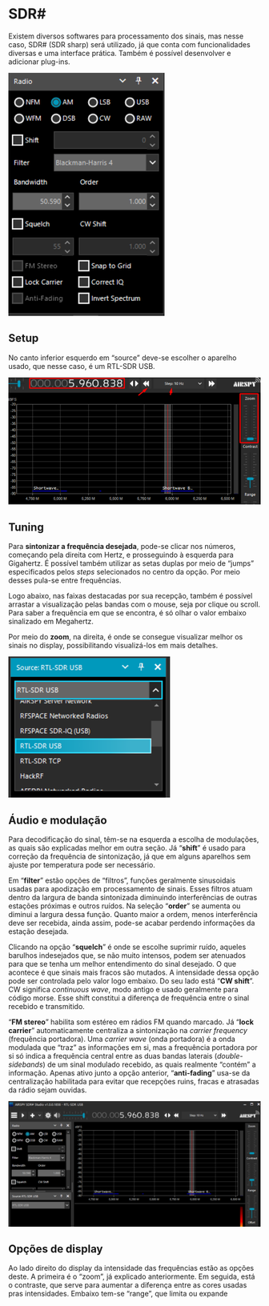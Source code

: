 # SDR#

Existem diversos softwares para processamento dos sinais, mas nesse caso, SDR# (SDR sharp) será utilizado, já que conta com funcionalidades diversas e uma interface prática. Também é possível desenvolver e adicionar plug-ins.

![imagem1_sdrs](./1_sdrsharp.png)

## Setup

No canto inferior esquerdo em “source” deve-se escolher o aparelho usado, que nesse caso, é um RTL-SDR USB.

![imagem2_sdrs](./2_sdrsharp.png)

## Tuning

Para **sintonizar a frequência desejada**,  pode-se clicar nos números, começando pela direita com Hertz, e prosseguindo à esquerda para Gigahertz. É possível também utilizar as setas duplas por meio de “jumps” especificados pelos *steps* selecionados no centro da opção. Por meio desses pula-se entre frequências.

Logo abaixo, nas faixas destacadas por sua recepção, também é possível arrastar a visualização pelas bandas com o mouse, seja por clique ou scroll. Para saber a frequência em que se encontra, é só olhar o valor embaixo sinalizado em Megahertz.

Por meio do **zoom**, na direita, é onde se consegue visualizar melhor os sinais no display, possibilitando visualizá-los em mais detalhes.

![imagem3_sdrs](./3_sdrsharp.png)

## Áudio e modulação

Para decodificação do sinal, têm-se na esquerda a escolha de modulações, as quais são explicadas melhor em outra seção. Já “**shift**” é usado para correção da frequência de sintonização, já que em alguns aparelhos sem ajuste por temperatura pode ser necessário. 

Em “**filter**” estão opções de “filtros”, funções geralmente sinusoidais usadas para apodização em processamento de sinais. Esses filtros atuam dentro da largura de banda sintonizada diminuindo interferências de outras estações próximas e outros ruídos. Na seleção “**order**” se aumenta ou diminui a largura dessa função. Quanto maior a ordem, menos interferência deve ser recebida, ainda assim, pode-se acabar perdendo informações da estação desejada.

Clicando na opção “**squelch**” é onde se escolhe suprimir ruído, aqueles barulhos indesejados que, se não muito intensos, podem ser atenuados para que se tenha um melhor entendimento do sinal desejado. O que acontece é que sinais mais fracos são mutados. A intensidade dessa opção pode ser controlada pelo valor logo embaixo. Do seu lado está “**CW shift**”. CW significa *continuous wave*, modo antigo e usado geralmente para código morse. Esse shift constitui a diferença de frequência entre o sinal recebido e transmitido.

“**FM stereo**” habilita som estéreo em rádios FM quando marcado. Já “**lock carrier**” automaticamente centraliza a sintonização na *carrier frequency* (frequência portadora). Uma *carrier wave* (onda portadora) é a onda modulada que “traz” as informações em si, mas a frequência portadora por si só indica a frequência central entre as duas bandas laterais (*double-sidebands*) de um sinal modulado recebido, as quais realmente “contém” a informação. Apenas ativo junto a opção anterior, “**anti-fading**” usa-se da centralização habilitada para evitar que recepções ruins, fracas e atrasadas da rádio sejam ouvidas.

![imagem4_sdrs](./4_sdrsharp.png)

## Opções de display

Ao lado direito do display da intensidade das frequências estão as opções deste. A primeira é o “zoom”, já explicado anteriormente. Em seguida, está o contraste, que serve para aumentar a diferença entre as cores usadas pras intensidades. Embaixo tem-se “range”, que limita ou expande 